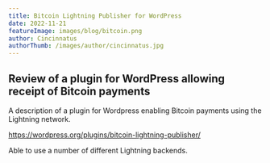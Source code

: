 ```yaml
---
title: Bitcoin Lightning Publisher for WordPress
date: 2022-11-21
featureImage: images/blog/bitcoin.png
author: Cincinnatus
authorThumb: /images/author/cincinnatus.jpg
---
```


## Review of a plugin for WordPress allowing receipt of Bitcoin payments

A description of a plugin for Wordpress enabling Bitcoin payments using the Lightning network.

https://wordpress.org/plugins/bitcoin-lightning-publisher/

Able to use a number of different Lightning backends.